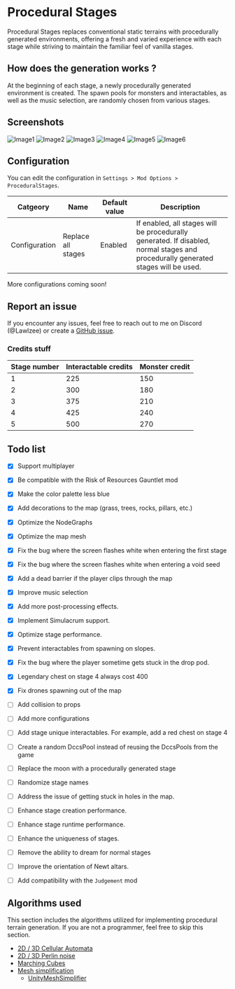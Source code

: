 # Procedural Stages

Procedural Stages replaces conventional static terrains with procedurally generated environments, offering a fresh and varied experience with each stage while striving to maintain the familiar feel of vanilla stages.

## How does the generation works ?
At the beginning of each stage, a newly procedurally generated environment is created. The spawn pools for monsters and interactables, as well as the music selection, are randomly chosen from various stages.

## Screenshots

![Image1](https://raw.githubusercontent.com/Lawlzee/UnityMapGenerator/master/Mod/Images/1.5/Image3.png)
![Image2](https://raw.githubusercontent.com/Lawlzee/UnityMapGenerator/master/Mod/Images/1.5/Image2.png)
![Image3](https://raw.githubusercontent.com/Lawlzee/UnityMapGenerator/master/Mod/Images/1.5/Image6.png)
![Image4](https://raw.githubusercontent.com/Lawlzee/UnityMapGenerator/master/Mod/Images/1.5/Image7.png)
![Image5](https://raw.githubusercontent.com/Lawlzee/UnityMapGenerator/master/Mod/Images/1.5/Image1.png)
![Image6](https://raw.githubusercontent.com/Lawlzee/UnityMapGenerator/master/Mod/Images/1.5/Image8.png)

## Configuration

You can edit the configuration in `Settings > Mod Options > ProceduralStages`.

|Catgeory|Name|Default value|Description|
|--|--|--|--|
|Configuration|Replace all stages|Enabled|If enabled, all stages will be procedurally generated. If disabled, normal stages and procedurally generated stages will be used.

More configurations coming soon!

## Report an issue

If you encounter any issues, feel free to reach out to me on Discord (@Lawlzee) or create a [GitHub issue](https://github.com/Lawlzee/UnityMapGenerator/issues/new).

### Credits stuff

|Stage number|Interactable credits|Monster credit|
|--|--|--|
|1|225|150|
|2|300|180|
|3|375|210|
|4|425|240|
|5|500|270|

## Todo list
- [X] Support multiplayer
- [X] Be compatible with the Risk of Resources Gauntlet mod
- [X] Make the color palette less blue
- [X] Add decorations to the map (grass, trees, rocks, pillars, etc.)
- [X] Optimize the NodeGraphs
- [X] Optimize the map mesh
- [X] Fix the bug where the screen flashes white when entering the first stage
- [X] Fix the bug where the screen flashes white when entering a void seed
- [X] Add a dead barrier if the player clips through the map
- [X] Improve music selection
- [X] Add more post-processing effects.
- [X] Implement Simulacrum support.
- [X] Optimize stage performance.
- [X] Prevent interactables from spawning on slopes.
- [X] Fix the bug where the player sometime gets stuck in the drop pod.
- [X] Legendary chest on stage 4 always cost 400
- [X] Fix drones spawning out of the map
- [ ] Add collision to props
- [ ] Add more configurations
- [ ] Add stage unique interactables. For example, add a red chest on stage 4
- [ ] Create a random DccsPool instead of reusing the DccsPools from the game
- [ ] Replace the moon with a procedurally generated stage
- [ ] Randomize stage names
- [ ] Address the issue of getting stuck in holes in the map.
- [ ] Enhance stage creation performance.
- [ ] Enhance stage runtime performance.
- [ ] Enhance the uniqueness of stages.
- [ ] Remove the ability to dream for normal stages
- [ ] Improve the orientation of Newt altars.
- [ ] Add compatibility with the `Judgement` mod


## Algorithms used

This section includes the algorithms utilized for implementing procedural terrain generation. If you are not a programmer, feel free to skip this section.

- [2D / 3D Cellular Automata](https://www.youtube.com/watch?v=v7yyZZjF1z4&list=PLFt_AvWsXl0eZgMK_DT5_biRkWXftAOf9)
- [2D / 3D Perlin noise](https://en.wikipedia.org/wiki/Perlin_noise)
- [Marching Cubes](https://www.youtube.com/watch?v=M3iI2l0ltbE)
- [Mesh simplification](https://www.youtube.com/watch?v=biLY19kuGOs)
    - [UnityMeshSimplifier](https://github.com/Whinarn/UnityMeshSimplifier)